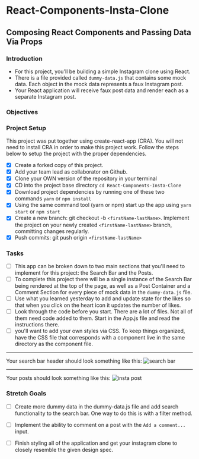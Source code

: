 # React-Components-Insta-Clone

## Composing React Components and Passing Data Via Props

### **Introduction**

- For this project, you'll be building a simple Instagram clone using React.
- There is a file provided called `dummy-data.js` that contains some mock data. Each object in the mock data represents a faux Instagram post.
- Your React application will receive faux post data and render each as a separate Instagram post.

### **Objectives**

### **Project Setup**

This project was put together using create-react-app (CRA). You will not need to install CRA in order to make this project work. Follow the steps below to setup the project with the proper dependencies.

- [x]  Create a forked copy of this project.
- [x]  Add your team lead as collaborator on Github.
- [x]  Clone your OWN version of the repository in your terminal
- [x]  CD into the project base directory `cd React-Components-Insta-Clone`
- [x]  Download project dependencies by running one of these two commands `yarn` or `npm install`
- [x]  Using the same command tool (yarn or npm) start up the app using `yarn start` or `npm start`
- [x]  Create a new branch: git checkout -b `<firstName-lastName>`. Implement the project on your newly created `<firstName-lastName>` branch, committing changes regularly.
- [x]  Push commits: git push origin `<firstName-lastName>`

### **Tasks**

- [ ]  This app can be broken down to two main sections that you'll need to implement for this project: the Search Bar and the Posts.
- [ ]  To complete this project there will be a single instance of the Search Bar being rendered at the top of the page, as well as a Post Container and a Comment Section for every piece of mock data in the `dummy-data.js` file.
- [ ]  Use what you learned yesterday to add and update state for the likes so that when you click on the heart icon it updates the number of likes.
- [ ]  Look through the code before you start. There are a lot of files. Not all of them need code added to them. 
Start in the App.js file and read the instructions there. 
- [ ]  you'll want to add your own styles via CSS. To keep things organized, have the CSS file that corresponds with a component live in the same directory as the component file.

---

Your search bar header should look something like this:
![search bar](/assets/ig_search_bar.png)

---

Your posts should look something like this:
![insta post](/assets/ig_post.png)


### Stretch Goals

- [ ]  Create more dummy data in the dummy-data.js file and add search functionality to the search bar. One way to do this is with a filter method.
- [ ]  Implement the ability to comment on a post with the `Add a comment...` input.
- [ ]  Finish styling all of the application and get your instagram clone to closely resemble the given design spec.



